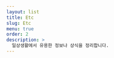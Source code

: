 ```yaml
---
layout: list
title: Etc
slug: Etc
menu: true
order: 2
description: >
  일상생활에서 유용한 정보나 상식을 정리합니다.
---
```

